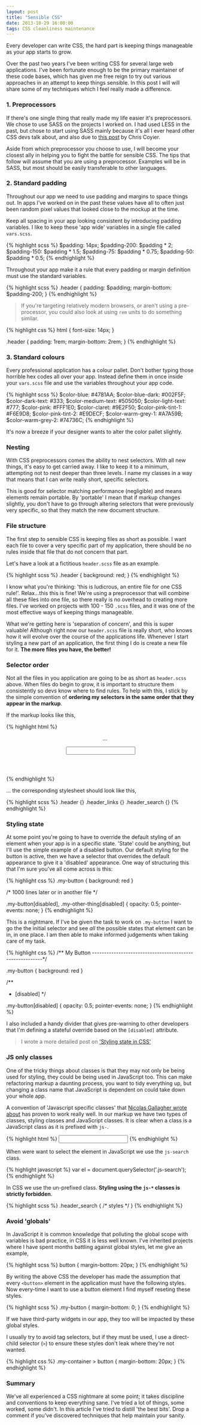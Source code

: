 ```yaml
---
layout: post
title: "Sensible CSS"
date: 2013-10-29 16:00:00
tags: CSS cleanliness maintenance
---
```


Every developer can write CSS, the hard part is keeping things manageable as your app starts to grow.

Over the past two years I've been writing CSS for several large web applications. I've been fortunate enough to be the primary maintainer of these code bases, which has given me free reign to try out various approaches in an attempt to keep things sensible. In this post I will will share some of my techniques which I feel really made a difference.

### 1. Preprocessors

If there's one single thing that really made my life easier it's preprocessors. We chose to use SASS on the projects I worked on. I had used LESS in the past, but chose to start using SASS mainly because it's all I ever heard other CSS devs talk about, and also due to [this post](http://css-tricks.com/sass-vs-less/) by Chris Coyier.

Aside from which preprocessor you choose to use, I will become your closest ally in helping you to fight the battle for sensible CSS. The tips that follow will assume that you are using a preprocessor. Examples will be in SASS, but most should be easily transferable to other languages.

### 2. Standard padding

Throughout our app we need to use padding and margins to space things out. In apps I've worked on in the past these values have all to often just been random pixel values that looked close to the mockup at the time.

Keep all spacing in your app looking consistent by introducing padding variables. I like to keep these 'app wide' variables in a single file called `vars.scss`.

{% highlight scss %}
$padding: 14px;
$padding-200: $padding * 2;
$padding-150: $padding * 1.5;
$padding-75: $padding * 0.75;
$padding-50: $padding * 0.5;
{% endhighlight %}

Throughout your app make it a rule that every padding or margin definition must use the standard variables.

{% highlight scss %}
.header {
  padding: $padding;
  margin-bottom: $padding-200;
}
{% endhighlight %}

> If you're targeting relatively modern browsers, or aren't using a pre-processor, you could also look at using `rem` units to do something similar.

{% highlight css %}
html {
  font-size: 14px;
}

.header {
  padding: 1rem;
  margin-bottom: 2rem;
}
{% endhighlight %}

### 3. Standard colours

Every professional application has a colour pallet. Don't bother typing those horrible hex codes all over your app. Instead define them in once inside your `vars.scss` file and use the variables throughout your app code.

{% highlight scss %}
$color-blue: #4781AA;
$color-blue-dark: #002F5F;
$color-dark-text: #333;
$color-medium-text: #505050;
$color-light-text: #777;
$color-pink: #FFF1E0;
$color-claret: #9E2F50;
$color-pink-tint-1: #F6E9D8;
$color-pink-tint-2: #E9DECF;
$color-warm-grey-1: #A7A59B;
$color-warm-grey-2: #74736C;
{% endhighlight %}

It's now a breeze if your designer wants to alter the color pallet slightly.

### Nesting

With CSS preprocessors comes the ability to nest selectors. With all new things, it's easy to get carried away. I like to keep it to a minimum, attempting not to nest deeper than three levels. I name my classes in a way that means that I can write really short, specific selectors.

This is good for selector matching performance (negligible) and means elements remain portable. By 'portable' I mean that if markup changes slightly, you don't have to go through altering selectors that were previously very specific, so that they match the new document structure.

### File structure

The first step to sensible CSS is keeping files as short as possible. I want each file to cover a very specific part of my application, there should be no rules inside that file that do not concern that part.

Let's have a look at a fictitious `header.scss` file as an example.

{% highlight scss %}
.header {
  background: red;
}
{% endhighlight %}

I know what you're thinking: 'this is ludicrous, an entire file for one CSS rule!'. Relax...this this is fine! We're using a preprocessor that will combine all these files into one file, so there really is no overhead to creating more files. I've worked on projects with 100 - 150 `.scss` files, and it was one of the most effective ways of keeping things manageable.

What we're getting here is 'separation of concern', and this is super valuable! Although right now our `header.scss` file is really short, who knows how it will evolve over the course of the applications life. Whenever I start styling a new part of an application, the first thing I do is create a new file for it. **The more files you have, the better!**

### Selector order

Not all the files in you application are going to be as short as `header.scss` above. When files do begin to grow, it is important to structure them consistently so devs know where to find rules. To help with this, I stick by the simple convention of **ordering my selectors in the same order that they appear in the markup**.

If the markup looks like this,

{% highlight html %}
<header class="header">
  <ul class="header_links">...</ul>
  <input class="header_search" type="search" />
</header>
{% endhighlight %}

... the corresponding stylesheet should look like this,

{% highlight scss %}
.header {}
.header_links {}
.header_search {}
{% endhighlight %}

### Styling state

At some point you're going to have to override the default styling of an element when your app is in a specific state. 'State' could be anything, but I'll use the simple example of a disabled button. Our default styling for the button is active, then we have a selector that overrides the default appearance to give it a 'disabled' appearance. One way of structuring this that I'm sure you've all come across is this:

{% highlight css %}
.my-button {
  background: red
}

/* 1000 lines later or in another file */

.my-button[disabled],
.my-other-thing[disabled] {
  opacity: 0.5;
  pointer-events: none;
}
{% endhighlight %}

This is a nightmare. If I've be given the task to work on `.my-button` I want to go the the initial selector and see *all* the possible states that element can be in, in one place. I am then able to make informed judgements when taking care of my task.

{% highlight css %}
/** My Button
 ---------------------------------------------------------*/

.my-button {
  background: red
}

/**
 * [disabled]
 */

.my-button[disabled] {
  opacity: 0.5;
  pointer-events: none;
}
{% endhighlight %}

I also included a handy divider that gives pre-warning to other developers that I'm defining a stateful override based on the `[disabled]` attribute.

> I wrote a more detailed post on ['Styling state in CSS'](/styling-states-in-css/)

### JS only classes

One of the tricky things about classes is that they may not only be being used for styling, they could be being used in JavaScript too. This can make refactoring markup a daunting process, you want to tidy everything up, but changing a class name that JavaScript is dependent on could take down your whole app.

A convention of 'Javascript specific classes' that [Nicolas Gallagher wrote about](http://nicolasgallagher.com/about-html-semantics-front-end-architecture/) has proven to work really well. In our markup we have two types of classes, styling classes and JavaScript classes. It is clear when a class is a JavaScript class as it is prefixed with `js-`.

{% highlight html %}
<input class="header_search js-search" type="search" />
{% endhighlight %}

When were want to select the element in JavaScript we use the `js-search` class.

{% highlight javascript %}
var el = document.querySelector('.js-search');
{% endhighlight %}

In CSS we use the un-prefixed class. **Styling using the `js-*` classes is strictly forbidden**.

{% highlight scss %}
.header_search {
  /* styles */
}
{% endhighlight %}

### Avoid 'globals'

In JavaScript it is common knowledge that polluting the global scope with variables is bad practice, in CSS it is less well known. I've inherited projects where I have spent months battling against global styles, let me give an example,

{% highlight scss %}
button {
  margin-bottom: 20px;
}
{% endhighlight %}

By writing the above CSS the developer has made the assumption that every `<button>` element in the application must have the following styles. Now every-time I want to use a button element I find myself reseting these styles.

{% highlight scss %}
.my-button {
  margin-bottom: 0;
}
{% endhighlight %}

If we have third-party widgets in our app, they too will be impacted by these global styles.

I usually try to avoid tag selectors, but if they must be used, I use a direct-child selector (`>`) to ensure these styles don't leak where they're not wanted.

{% highlight css %}
.my-container > button {
  margin-bottom: 20px;
}
{% endhighlight %}

### Summary

We've all experienced a CSS nightmare at some point; it takes discipline and conventions to keep everything sane. I've tried a lot of things, some worked, some didn't. In this article I've tried to distill 'the best bits'. Drop a comment if you've discovered techniques that help maintain your sanity.
